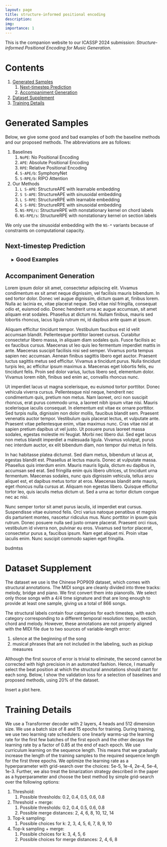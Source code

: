 ```yaml
---
layout: page
title: structure-informed positional encoding
description:
img:
importance: 1
---
```


<script src="https://cdn.jsdelivr.net/combine/npm/tone@14.7.58,npm/@magenta/music@1.23.1/es6/core.js,npm/focus-visible@5,npm/html-midi-player@1.5.0"></script>


This is the companion website to our ICASSP 2024 submission: 
_Structure-informed Positional Encoding for Music Generation_.

# Contents

1. [Generated Samples](#generated-samples)
   1. [Next-timestep Prediction](#next-timestep-prediction)
   2. [Accompaniment Generation](#accompaniment-generation)
2. [Dataset Supplement](#dataset-supplement)
3. [Training Details](#training-details)

# Generated Samples

Below, we give some good and bad examples of both the baseline methods and our proposed methods. The abbreviations are as follows:
1. Baselines
   1. <code>NoPE</code>: No Positional Encoding
   2. `APE`: Absolute Positional Encoding
   3. `RPE`: Relative Positional Encoding
   4. `S-APE/b`: SymphonyNet
   5. `S-RPE/b`: RIPO Attention
2. Our Methods
   1. `L S-APE`: StructureAPE with learnable embedding
   2. `S S-APE`: StructureAPE with sinusoidal embedding
   3. `L S-RPE`: StructureRPE with learnable embedding
   4. `S S-RPE`: StructureRPE with sinusoidal embedding
   5. `NS-RPE/c`: StructureRPE with nonstationary kernel on chord labels
   6. `NS-RPE/s`: StructureRPE with nonstationary kernel on section labels

We only use the sinusoidal embedding with the `NS-*` variants because of constraints on computational capacity.

## Next-timestep Prediction

<details style="margin-left: 20px; margin-top: 20px; margin-bottom: 10px">
<summary><b><font size="+1">Good Examples</font></b></summary>
   <details style="margin-left: 10px; margin-top: 5px">
   <summary>Baselines</summary>
   <div style="display: grid;grid-template-columns: 100px 1fr 1fr;grid-gap: 5px;width: 100%;place-items: center">
      <div style="margin: 10px">
         <code>NoPE</code>
      </div>
      <div style="margin: 10px">
         <midi-player
         style="width: 225px"
         src="/assets/audio/structurepe/test.mid"
         sound-font visualizer="#myPianoRollVisualizer">
         </midi-player>
      </div>
      <div style="margin: 10px">
         <midi-player
         style="width: 225px"
         src="/assets/audio/structurepe/test.mid"
         sound-font visualizer="#myPianoRollVisualizer">
         </midi-player>
      </div>
      <div style="margin: 10px">
         APE
      </div>
      <div style="margin: 10px">
         <midi-player
         style="width: 225px"
         src="/assets/audio/structurepe/test.mid"
         sound-font visualizer="#myPianoRollVisualizer">
         </midi-player>
      </div>
      <div style="margin: 10px">
         <midi-player
         style="width: 225px"
         src="/assets/audio/structurepe/test.mid"
         sound-font visualizer="#myPianoRollVisualizer">
         </midi-player>
      </div>
   </div>
   </details>
   <details style="margin-left: 10px; margin-top: 5px">
   <summary>Our Methods</summary>
   <div style="display: grid;grid-template-columns: 100px 1fr 1fr;grid-gap: 5px;width: 100%;place-items: center">
      <div style="margin: 10px">
      </div>
      <div style="margin: 10px;width: 225px;height: 30px;text-align: center">
      Target
      </div>
      <div style="margin: 10px;width: 225px;height: 30px;text-align: center">
      Prediction
      </div>
      <div style="margin: 10px">
         L-SAPE
      </div>
      <div style="margin: 10px">
         <midi-player
         style="width: 225px"
         src="/assets/audio/structurepe/test.mid"
         sound-font visualizer="#myPianoRollVisualizer">
         </midi-player>
      </div>
      <div style="margin: 10px">
         <midi-player
         style="width: 225px"
         src="/assets/audio/structurepe/test.mid"
         sound-font visualizer="#myPianoRollVisualizer">
         </midi-player>
      </div>
      <div style="margin: 10px">
      </div>
      <div style="margin: 10px;width: 225px;height: 100px;border: 1px dashed black">
      </div>
      <div style="margin: 10px;width: 225px;height: 100px;border: 1px dashed black">
      </div>
      <div style="margin: 10px">
         S-SAPE
      </div>
      <div style="margin: 10px">
         <midi-player
         style="width: 225px"
         src="/assets/audio/structurepe/test.mid"
         sound-font visualizer="#myPianoRollVisualizer">
         </midi-player>
      </div>
      <div style="margin: 10px">
         <midi-player
         style="width: 225px"
         src="/assets/audio/structurepe/test.mid"
         sound-font visualizer="#myPianoRollVisualizer">
         </midi-player>
      </div>
      <div style="margin: 10px">
      </div>
      <div style="margin: 10px;width: 225px;height: 100px;border: 1px dashed black">
      </div>
      <div style="margin: 10px;width: 225px;height: 100px;border: 1px dashed black">
      </div>
   </div>
   </details>
</details>

## Accompaniment Generation

Lorem ipsum dolor sit amet, consectetur adipiscing elit. Vivamus condimentum ex sit amet neque dignissim, vel facilisis mauris bibendum. In sed tortor dolor. Donec vel augue dignissim, dictum quam at, finibus lorem. Nulla ac lacinia ex, vitae placerat neque. Sed vitae nisl fringilla, consequat odio et, euismod odio. Donec hendrerit urna ac augue accumsan, sit amet aliquam erat sodales. Phasellus at dictum mi. Nullam finibus, mauris sed lobortis rhoncus, lacus ligula rutrum mi, id dapibus ante quam at ipsum.

Aliquam efficitur tincidunt tempor. Vestibulum faucibus est id velit accumsan blandit. Pellentesque porttitor laoreet cursus. Curabitur consectetur libero massa, in aliquam diam sodales quis. Fusce facilisis ac ex faucibus cursus. Maecenas ut leo quis leo fermentum imperdiet mattis in ante. Maecenas suscipit facilisis nisi sed semper. Vivamus porta tempus sapien nec accumsan. Aenean finibus sagittis libero eget auctor. Praesent luctus sagittis metus sed efficitur. Vivamus a tincidunt purus. Nulla tincidunt turpis leo, ac efficitur ipsum maximus a. Maecenas eget lobortis felis, eu tincidunt felis. Proin sed dolor varius, luctus libero sed, elementum dolor. Vivamus lorem nibh, finibus sed enim ac, convallis rhoncus nunc.

Ut imperdiet lacus ut magna scelerisque, eu euismod tortor porttitor. Donec vehicula viverra cursus. Pellentesque nisl neque, hendrerit nec condimentum quis, pretium non metus. Nam laoreet, orci non suscipit rhoncus, erat purus commodo urna, a laoreet nibh ipsum vitae nisi. Mauris scelerisque iaculis consequat. In elementum est vitae ex ornare porttitor. Sed turpis nulla, dignissim non dolor mollis, faucibus blandit sem. Praesent venenatis auctor tempor. Vestibulum quis placerat lectus, et vulputate ante. Praesent vitae pellentesque enim, vitae maximus nunc. Cras vitae nisl at sapien pretium dapibus ut vel justo. Ut posuere purus laoreet massa sodales, egestas molestie mi feugiat. Morbi nec libero dui. Sed eget lacus non metus blandit imperdiet a malesuada ligula. Vivamus volutpat, purus nec interdum auctor, ex elit bibendum diam, non tempor dui metus in felis.

In hac habitasse platea dictumst. Sed diam metus, bibendum ut lacus at, egestas blandit est. Phasellus at lectus mauris. Donec at vulputate massa. Phasellus quis interdum enim. Mauris mauris ligula, dictum eu dapibus in, accumsan sed erat. Sed fringilla enim quis libero ultrices, ut tincidunt urna fermentum. Maecenas sodales, nunc quis dignissim vehicula, tellus arcu aliquet est, et dapibus metus tortor at eros. Maecenas blandit ante mauris, eget rhoncus nulla cursus at. Aliquam non egestas libero. Quisque efficitur tortor leo, quis iaculis metus dictum ut. Sed a urna ac tortor dictum congue nec ac nisi.

Nunc semper tortor sit amet purus iaculis, id imperdiet erat cursus. Suspendisse vitae euismod felis. Orci varius natoque penatibus et magnis dis parturient montes, nascetur ridiculus mus. Nunc porttitor in ipsum quis rutrum. Donec posuere nulla sed justo ornare placerat. Praesent orci risus, vestibulum id viverra non, pulvinar eu eros. Vivamus sed tortor placerat, consectetur purus a, faucibus ipsum. Nam eget aliquet mi. Proin vitae iaculis enim. Nunc suscipit commodo sapien eget fringilla.

budmtss

# Dataset Supplement

The dataset we use is the Chinese POP909 dataset, which comes with structural annotations. 
The MIDI songs are cleanly divided into three tracks: melody, bridge and piano. We first convert them into pianorolls.
We select only those songs with a 4/4 time signature and that are long enough to provide at least one sample, giving us a total of 866 songs.

The structural labels contain four categories for each timestep, with each category corresponding to a different temporal resolution: 
tempo, section, chord and melody. 
However, these annotations are not properly aligned with the MIDI file due to two sources of variable-length error:
1. silence at the beginning of the song
2. musical phrases that are not included in the labeling, such as pickup measures

Although the first source of error is trivial to eliminate, the second cannot be corrected with high precision in an automated fashion. 
Hence, I manually select the beat position at which the structural annotations should start for each song.
Below, I show the validation loss for a selection of baselines and proposed methods, using 20% of the dataset.

Insert a plot here.

# Training Details

We use a Transformer decoder with 2 layers, 4 heads and 512 dimension size. We use a batch size of 8 and 15 epochs for training.
During training, we use two learning rate schedulers: one linearly warms-up the learning rate for the first few batches 
of the first epoch and the other decays the learning rate by a factor of 0.85 at the end of each epoch.
We use curriculum learning on the sequence length. This means that we gradually increase the length of the training samples 
to the required sequence length for the first three epochs.
We optimize the learning rate as a hyperparameter with grid-search over the choices: 5e-5, 1e-4, 2e-4, 5e-4, 1e-3.
Further, we also treat the binarization strategy described in the paper as a hyperparameter and choose the best method
by simple grid-search over the following options:
1. Threshold:
   1. Possible thresholds: 0.2, 0.4, 0.5, 0.6, 0.8
2. Threshold + merge:
   1. Possible thresholds: 0.2, 0.4, 0.5, 0.6, 0.8
   2. Possible merge distances: 2, 4, 6, 8, 10, 12, 14
3. Top-k sampling: 
   1. Possible choices for k: 2, 3, 4, 5, 6, 7, 8, 9, 10
4. Top-k sampling + merge:
   1. Possible choices for k: 3, 4, 5, 6
   2. Possible choices for merge distances: 2, 4, 6, 8 